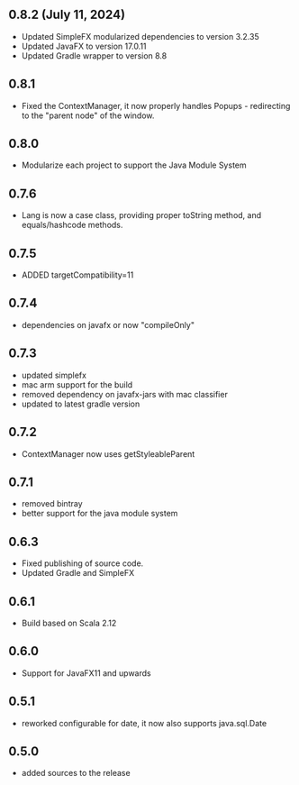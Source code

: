 ## 0.8.2 (July 11, 2024)
- Updated SimpleFX modularized dependencies to version 3.2.35
- Updated JavaFX to version 17.0.11
- Updated Gradle wrapper to version 8.8

## 0.8.1
- Fixed the ContextManager, it now properly handles Popups - redirecting to the "parent node" of the window.

## 0.8.0
- Modularize each project to support the Java Module System

## 0.7.6
- Lang is now a case class, providing proper toString method, and equals/hashcode methods.

## 0.7.5
- ADDED targetCompatibility=11

## 0.7.4
- dependencies on javafx or now "compileOnly"

## 0.7.3
- updated simplefx
- mac arm support for the build
- removed dependency on javafx-jars with mac classifier
- updated to latest gradle version

## 0.7.2
- ContextManager now uses getStyleableParent

## 0.7.1
- removed bintray
- better support for the java module system

## 0.6.3
- Fixed publishing of source code.
- Updated Gradle and SimpleFX

## 0.6.1
- Build based on Scala 2.12

## 0.6.0
- Support for JavaFX11 and upwards

## 0.5.1
- reworked configurable for date, it now also supports java.sql.Date

## 0.5.0
- added sources to the release 